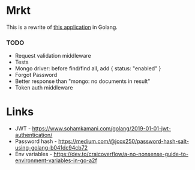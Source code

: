 # Mrkt
This is a rewrite of [this application](https://github.com/OpeOnikute/safety-alert-api) in Golang. 

### TODO
- Request validation middleware
- Tests
- Mongo driver: before find/find all, add { status: "enabled" }
- Forgot Password
- Better response than "mongo: no documents in result"
- Token auth middleware

# Links
- JWT - https://www.sohamkamani.com/golang/2019-01-01-jwt-authentication/
- Password hash - https://medium.com/@jcox250/password-hash-salt-using-golang-b041dc94cb72
- Env variables - https://dev.to/craicoverflow/a-no-nonsense-guide-to-environment-variables-in-go-a2f